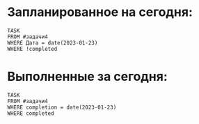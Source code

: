 # Запланированное на сегодня:
```dataview
TASK
FROM #задачи4
WHERE Дата = date(2023-01-23)
WHERE !completed
```
# Выполненные за сегодня:
```dataview
TASK
FROM #задачи4
WHERE completion = date(2023-01-23)
WHERE completed
```
